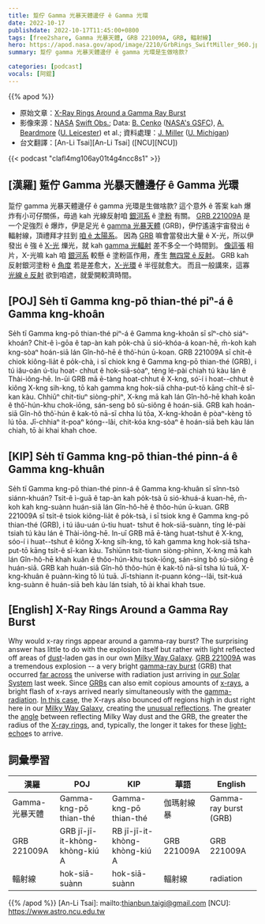 ```yaml
---
title: 踅佇 Gamma 光暴天體邊仔 ê Gamma 光環
date: 2022-10-17
publishdate: 2022-10-17T11:45:00+0800
tags: [free2share, Gamma 光暴天體, GRB 221009A, GRB, 輻射線]
hero: https://apod.nasa.gov/apod/image/2210/GrbRings_SwiftMiller_960.jpg
summary: 踅佇 gamma 光暴天體邊仔 ê gamma 光環是生做啥款?

categories: [podcast]
vocals: [阿錕]
---
```


{{% apod %}}

- 原始文章：[X-Ray Rings Around a Gamma Ray Burst](https://apod.nasa.gov/apod/ap221017.html)
- 影像來源：[NASA](https://www.nasa.gov) [Swift Obs.](https://swift.gsfc.nasa.gov/); Data: [B. Cenko](https://asd.gsfc.nasa.gov/Brad.Cenko/Brad_Cenkos_NASA_HomePage/Home.html) ([NASA's GSFC](https://www.nasa.gov/goddard)), [A. Beardmore](https://le.ac.uk/people/andrew-beardmore) ([U. Leicester](https://le.ac.uk/)) et al.; 資料處理：[J. Miller](https://sites.lsa.umich.edu/jonmm/) ([U. Michigan](https://lsa.umich.edu/astro))
- 台文翻譯：[An-Li Tsai][An-Li Tsai] ([NCU][NCU])

{{< podcast "clafl4mg106ay01t4g4ncc8s1" >}}

## [漢羅] 踅佇 Gamma 光暴天體邊仔 ê Gamma 光環
踅佇 gamma 光暴天體邊仔 ê gamma 光環是生做啥款?
這个意外 ê 答案 kah 爆炸有小可仔關係，毋過 kah 光線反射咱 [銀河系][Milky Way Galaxy] ê [塗粉][dust] 有關。
[GRB 221009A][GRB 221009A] 是一个足強烈 ê 爆炸，伊是足光 ê [gamma 光暴天體][gamma-ray burst] (GRB)，伊佇遙遠宇宙發出 ê 輻射線，頂禮拜才拄到 [咱 ê 太陽系][our Solar System]。
因為 [GRB][GRBs] 嘛會當發出大量 ê X-光，所以伊發出 ê 強 ê [X-光][x-rays] 爍光，就 kah [gamma 光輻射][gamma-radiation] 差不多仝一个時間到。
[像這張][In this case] 相片，X-光嘛 kah 咱 [銀河系][Milky Way Galaxy] 較懸 ê 塗粉區作用，產生 [無四常 ê 反射][unusual reflections]。
GRB kah 反射銀河塗粉 ê [角度][angle] 若是差愈大，[X-光環][X-ray rings] ê 半徑就愈大。
而且一般講來，這寡 [光線 ê 反射][light-echoe] 欲到咱遮，就愛開較濟時間。


## [POJ] Se̍h tī Gamma kng-pō thian-thé piⁿ-á ê Gamma kng-khoân
Se̍h tī Gamma kng-pō thian-thé piⁿ-á ê Gamma kng-khoân sī sîⁿ-chò siáⁿ-khoán?
Chit-ê ì-gōa ê tap-àn kah po̍k-chà ū sió-khóa-á koan-hē, m̄-koh kah kng-sòaⁿ hoán-siā lán Gîn-hô-hē ê thô͘-hún ū-koan.
GRB 221009A sī chi̍t-ê chiok kiông-lia̍t ê po̍k-chà, i sī chiok kng ê Gamma kng-pō thian-thé (GRB), i tú iâu-oán ú-tiu hoat-
chhut ê hok-siā-sòaⁿ, téng lé-pài chiah tú kàu lán ê Thài-iông-hē.
In-ūi GRB mā ē-tàng hoat-chhut ê X-kng, só͘-í i hoat--chhut ê kiông X-kng sih-kng, tō kah gamma kng hok-siā chha-put-tō kāng chi̍t-ê sî-kan kàu.
Chhiūⁿ chit-tiuⁿ siòng-phìⁿ, X-kng mā kah lán Gîn-hô-hē khah koân ê thô͘-hún-khu chok-iōng, sán-seng bô sù-siông ê hoán-siā.
GRB kah hoán-siā Gîn-hô thô͘-hún ê kak-tō nā-sī chha lú tōa, X-kng-khoân ê pòaⁿ-kèng tō lú tōa.
Jī-chhiaⁿ it-poaⁿ kóng--lâi, chit-kóa kng-sòaⁿ ê hoán-siā beh kàu lán chiah, tō ài khai khah choe.


## [KIP] Se̍h tī Gamma kng-pō thian-thé pinn-á ê Gamma kng-khuân
Se̍h tī Gamma kng-pō thian-thé pinn-á ê Gamma kng-khuân sī sînn-tsò siánn-khuán?
Tsit-ê ì-guā ê tap-àn kah po̍k-tsà ū sió-khuá-á kuan-hē, m̄-koh kah kng-suànn huán-siā lán Gîn-hô-hē ê thôo-hún ū-kuan.
GRB 221009A sī tsi̍t-ê tsiok kiông-lia̍t ê po̍k-tsà, i sī tsiok kng ê Gamma kng-pō thian-thé (GRB), i tú iâu-uán ú-tiu huat-
tshut ê hok-siā-suànn, tíng lé-pài tsiah tú kàu lán ê Thài-iông-hē.
In-uī GRB mā ē-tàng huat-tshut ê X-kng, sóo-í i huat--tshut ê kiông X-kng sih-kng, tō kah gamma kng hok-siā tsha-put-tō kāng tsi̍t-ê sî-kan kàu.
Tshiūnn tsit-tiunn siòng-phìnn, X-kng mā kah lán Gîn-hô-hē khah kuân ê thôo-hún-khu tsok-iōng, sán-sing bô sù-siông ê huán-siā.
GRB kah huán-siā Gîn-hô thôo-hún ê kak-tō nā-sī tsha lú tuā, X-kng-khuân ê puànn-kìng tō lú tuā.
Jī-tshiann it-puann kóng--lâi, tsit-kuá kng-suànn ê huán-siā beh kàu lán tsiah, tō ài khai khah tsue.

## [English] X-Ray Rings Around a Gamma Ray Burst
Why would x-ray rings appear around a gamma-ray burst?
The surprising answer has little to do with the explosion itself but rather with light reflected off areas of [dust][dust]\-laden gas in our own [Milky Way Galaxy][Milky Way Galaxy].
[GRB 221009A][GRB 221009A] was a tremendous explosion -- a very bright [gamma-ray burst][gamma-ray burst] (GRB) that occurred [far across][far across] the universe with radiation just arriving in [our Solar System][our Solar System] last week.
Since [GRBs][GRBs] can also emit copious amounts of [x-rays][x-rays], a bright flash of x-rays arrived nearly simultaneously with the [gamma-radiation][gamma-radiation].
[In this case][In this case], the X-rays also bounced off regions high in dust right here in our [Milky Way Galaxy][Milky Way Galaxy], creating the [unusual reflections][unusual reflections].
The greater the [angle][angle] between reflecting Milky Way dust and the GRB, the greater the radius of the [X-ray rings][X-ray rings], and, typically, the longer it takes for these [light-echoe][light-echoe]s to arrive.


## 詞彙學習

|漢羅|POJ|KIP|華語|English|
|-|-|-|-|-|
|Gamma-光暴天體|Gamma-kng-pō thian-thé|Gamma-kng-pō thian-thé|伽瑪射線暴|Gamma-ray burst (GRB)|
|GRB 221009A|GRB jī-jī-it-khòng-khòng-kiú A|RB jī-jī-it-khòng-khòng-kiú A|GRB 221009A|GRB 221009A|
|輻射線|hok-siā-suànn|hok-siā-suànn|輻射線|radiation|

{{% /apod %}}
[An-Li Tsai]: mailto:thianbun.taigi@gmail.com
[NCU]: https://www.astro.ncu.edu.tw

[copyright]: https://apod.nasa.gov/apod/fap/lib/about_apod.html#srapply
[License]: https://creativecommons.org/licenses/by/2.0/


[dust]:https://apod.nasa.gov/apod/ap030721.html
[Milky Way Galaxy]:https://imagine.gsfc.nasa.gov/science/objects/milkyway1.html
[GRB 221009A]:https://en.wikipedia.org/wiki/GRB_221009A
[gamma-ray burst]:https://en.wikipedia.org/wiki/Gamma-ray_burst
[far across]:https://gcn.gsfc.nasa.gov/gcn/gcn3/32648.gcn3
[our Solar System]:https://solarsystem.nasa.gov/solar-system/our-solar-system/in-depth/
[GRBs]:https://www.quantamagazine.org/brighter-than-a-billion-billion-suns-gamma-ray-bursts-continue-to-surprise-20210630/
[x-rays]:https://science.nasa.gov/ems/11_xrays
[gamma-radiation]:https://science.nasa.gov/ems/12_gammarays
[In this case]:https://gcn.gsfc.nasa.gov/gcn/gcn3/32680.gcn3
[Milky Way Galaxy]:http://www.atlasoftheuniverse.com/galaxy.html
[unusual reflections]:https://apod.nasa.gov/apod/ap200224.html
[angle]:https://www.khanacademy.org/science/in-in-class11th-physics/in-in-11th-physics-units-and-measurement/in-in-11th-physics-physical-quantities-and-their-measurement/a/angular-measure-1
[X-ray rings]:https://apod.nasa.gov/apod/ap040130.html
[light-echoe]:https://en.wikipedia.org/wiki/Light_echo
